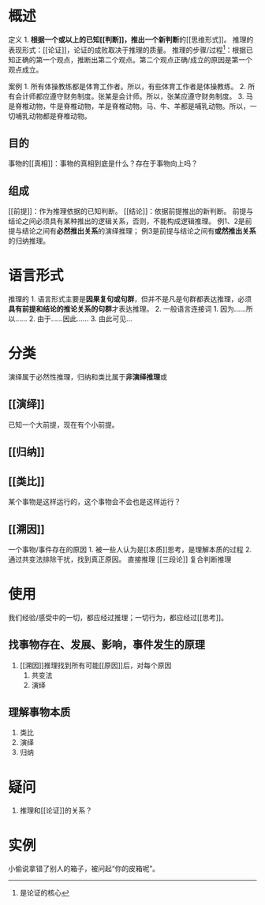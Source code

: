 # 概述
定义
	1. **根据一个或以上的已知[[判断]]，推出一个新判断**的[[思维形式]]。
推理的表现形式：[[论证]]，论证的成败取决于推理的质量。
推理的步骤/过程[^1]：根据已知正确的第一个观点，推断出第二个观点。第二个观点正确/成立的原因是第一个观点成立。

案例
	1. 所有体操教练都是体育工作者。所以，有些体育工作者是体操教练。
	2. 所有会计师都应遵守财务制度。张某是会计师。所以，张某应遵守财务制度。
	3. 马是脊椎动物，牛是脊椎动物，羊是脊椎动物。马、牛、羊都是哺乳动物。所以，一切哺乳动物都是脊椎动物。
## 目的
事物的[[真相]]：事物的真相到底是什么？存在于事物向上吗？
## 组成
[[前提]]：作为推理依据的已知判断。
[[结论]]：依据前提推出的新判断。
前提与结论之间必须具有某种推出的逻辑关系，否则，不能构成逻辑推理。
	例1、2是前提与结论之间有**必然推出关系**的演绎推理；
	例3是前提与结论之间有**或然推出关系**的归纳推理。

# 语言形式
推理的
	1. 语言形式主要是**因果复句或句群**，但并不是凡是句群都表达推理，必须**具有前提和结论的推论关系的句群**才表达推理。
	2. 一般语言连接词
		1. 因为……所以……
		2. 由于……因此……
		3. 由此可见…
# 分类
演绎属于必然性推理，归纳和类比属于**非演绎推理**或
## [[演绎]] 
已知一个大前提，现在有个小前提。
## [[归纳]] 
## [[类比]] 
某个事物是这样运行的，这个事物会不会也是这样运行？
## [[溯因]] 
一个事物/事件存在的原因
	1. 被一些人认为是[[本质]]思考，是理解本质的过程
	2. 通过共变法排除干扰，找到真正原因。
直接推理
[[三段论]] 
复合判断推理
# 使用
我们经验/感受中的一切，都应经过推理；一切行为，都应经过[[思考]]。
## 找事物存在、发展、影响，事件发生的原理
1. [[溯因]]推理找到所有可能[[原因]]后，对每个原因
	1. 共变法
	2. 演绎

## 理解事物本质
1. 类比
2. 演绎
3. 归纳

# 疑问
1. 推理和[[论证]]的关系？

# 实例
小偷说拿错了别人的箱子，被问起“你的皮箱呢”。

[^1]: 是论证的核心